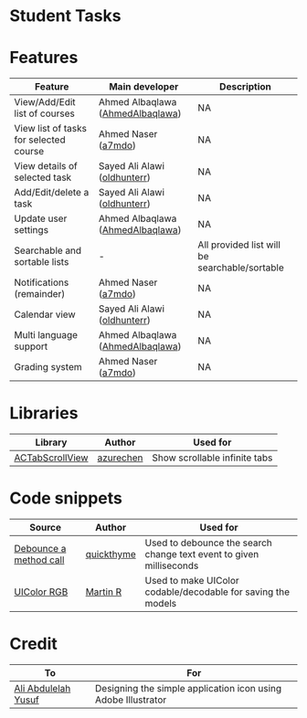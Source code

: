 # Student Tasks

# Features
| Feature  | Main developer | Description |
| ------------- | ------------- | ------------- |
| View/Add/Edit list of courses  | Ahmed Albaqlawa ([AhmedAlbaqlawa](https://github.com/AhmedAlbaqlawa)) | NA |
| View list of tasks for selected course  | Ahmed Naser ([a7mdo](https://github.com/a7mdo)) | NA |
| View details of selected task  | Sayed Ali Alawi ([oldhunterr](https://github.com/oldhunterr)) | NA |
| Add/Edit/delete a task  | Sayed Ali Alawi ([oldhunterr](https://github.com/oldhunterr)) | NA |
| Update user settings  | Ahmed Albaqlawa ([AhmedAlbaqlawa](https://github.com/AhmedAlbaqlawa)) | NA |
| Searchable and sortable lists  | - | All provided list will be searchable/sortable |
| Notifications (remainder)  | Ahmed Naser ([a7mdo](https://github.com/a7mdo))  | NA |
| Calendar view | Sayed Ali Alawi ([oldhunterr](https://github.com/oldhunterr)) | NA |
| Multi language support | Ahmed Albaqlawa ([AhmedAlbaqlawa](https://github.com/AhmedAlbaqlawa)) | NA |
| Grading system | Ahmed Naser ([a7mdo](https://github.com/a7mdo)) | NA |

# Libraries
| Library  | Author | Used for |
| ------------- | ------------- | ------------- |
| [ACTabScrollView](https://github.com/azurechen/ACTabScrollView)  | [azurechen](https://github.com/azurechen)  | Show scrollable infinite tabs |

# Code snippets
| Source  | Author | Used for |
| ------------- | ------------- | ------------- |
| [Debounce a method call](https://stackoverflow.com/a/59296478/1738413)  | [quickthyme](https://stackoverflow.com/users/451345/quickthyme)  | Used to debounce the search change text event to given milliseconds |
| [UIColor RGB](https://stackoverflow.com/a/28645384/1738413)  | [Martin R](https://stackoverflow.com/users/1187415/martin-r)  | Used to make UIColor codable/decodable for saving the models |

# Credit
| To | For |
| ------------- | ------------- |
| [Ali Abdulelah Yusuf](https://www.instagram.com/aliabdulelah1998/) | Designing the simple application icon using Adobe Illustrator |
